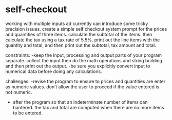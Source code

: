 # self-checkout
working with multiple inputs ad currently can introduce some tricky precision issues.
create a simple self checkout system prompt for the prices and quantities of three items. calculate the subtotal of the items. then calculate the tax using a tax rate of 5.5%. print out the line items with the quantity and total, and then print out the subtotal, tax amount and total.

constraints: 
-keep the input, processing and output parts of your program separate. collect the input then do the math operations and string building and then print out the output. 
-be sure you explicitly convert input to numerical data before doing any calculations.

challenges:
-revise the program to ensure to prices and quantities are enter as numeric values. don’t allow the user to proceed if the value entered is not numeric. 
- after the program so that an indeterminate number of items can bantered. the tax and total are computed when there are no more items to be entered.
